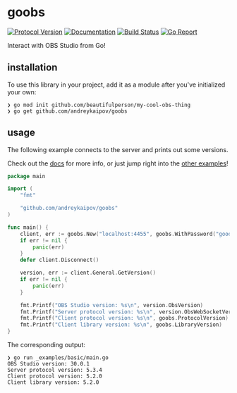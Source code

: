 # goobs

[![Protocol Version][protocol-img]][protocol-url]
[![Documentation][doc-img]][doc-url]
[![Build Status][build-img]][build-url]
[![Go Report][goreport-img]][goreport-url]

[protocol-img]: https://img.shields.io/badge/obs--websocket-v5.3.4-blue?logo=obs-studio&style=flat-square
[protocol-url]: https://github.com/obsproject/obs-websocket/blob/5.3.4/docs/generated/protocol.md
[doc-img]: https://img.shields.io/badge/pkg.go.dev-reference-blue?logo=go&logoColor=white&style=flat-square
[doc-url]: https://pkg.go.dev/github.com/andreykaipov/goobs
[build-img]: https://img.shields.io/github/actions/workflow/status/andreykaipov/goobs/ci.yml?logo=github&style=flat-square&branch=main
[build-url]: https://github.com/andreykaipov/goobs/actions/workflows/ci.yml
[goreport-img]: https://goreportcard.com/badge/github.com/andreykaipov/goobs?logo=go&logoColor=white&style=flat-square
[goreport-url]: https://goreportcard.com/report/github.com/andreykaipov/goobs

Interact with OBS Studio from Go!

## installation

To use this library in your project, add it as a module after you've initialized your own:

```console
❯ go mod init github.com/beautifulperson/my-cool-obs-thing
❯ go get github.com/andreykaipov/goobs
```

## usage

The following example connects to the server and prints out some versions.

Check out the [docs](./docs/README.md) for more info, or just jump right into the [other examples](./_examples)!

[//]: # (snippet-1-begin)
```go
package main

import (
	"fmt"

	"github.com/andreykaipov/goobs"
)

func main() {
	client, err := goobs.New("localhost:4455", goobs.WithPassword("goodpassword"))
	if err != nil {
		panic(err)
	}
	defer client.Disconnect()

	version, err := client.General.GetVersion()
	if err != nil {
		panic(err)
	}

	fmt.Printf("OBS Studio version: %s\n", version.ObsVersion)
	fmt.Printf("Server protocol version: %s\n", version.ObsWebSocketVersion)
	fmt.Printf("Client protocol version: %s\n", goobs.ProtocolVersion)
	fmt.Printf("Client library version: %s\n", goobs.LibraryVersion)
}
```
[//]: # (snippet-1-end)

The corresponding output:

[//]: # (snippet-2-begin)
```console
❯ go run _examples/basic/main.go
OBS Studio version: 30.0.1
Server protocol version: 5.3.4
Client protocol version: 5.2.0
Client library version: 5.2.0
```
[//]: # (snippet-2-end)
